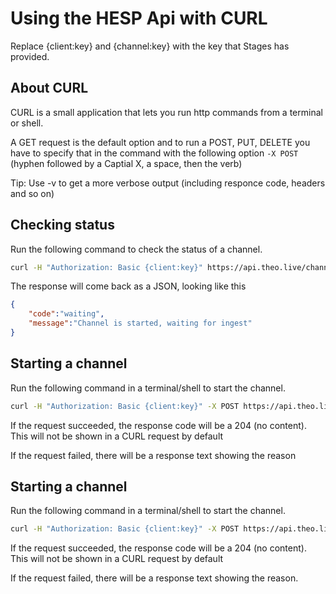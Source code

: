 # Using the HESP Api with CURL

Replace {client:key} and {channel:key} with the key that Stages has provided.

## About CURL

CURL is a small application that lets you run http commands from a terminal or shell.

A GET request is the default option and to run a POST, PUT, DELETE you have to specify that in the command with the following option ```-X POST``` (hyphen followed by a Captial X, a space, then the verb)

Tip: Use -v to get a more verbose output (including responce code, headers and so on)

## Checking status

Run the following command to check the status of a channel.

```bash
curl -H "Authorization: Basic {client:key}" https://api.theo.live/channels/{channel:key}/status
```

The response will come back as a JSON, looking like this

```json
{
    "code":"waiting",
    "message":"Channel is started, waiting for ingest"
}
```

## Starting a channel

Run the following command in a terminal/shell to start the channel.

```bash
curl -H "Authorization: Basic {client:key}" -X POST https://api.theo.live/channels/{channel:key}/start
```

If the request succeeded, the response code will be a 204 (no content). This will not be shown in a CURL request by default

If the request failed, there will be a response text showing the reason

## Starting a channel

Run the following command in a terminal/shell to start the channel.

```bash
curl -H "Authorization: Basic {client:key}" -X POST https://api.theo.live/channels/{channel:key}/stop
```

If the request succeeded, the response code will be a 204 (no content). This will not be shown in a CURL request by default

If the request failed, there will be a response text showing the reason.

